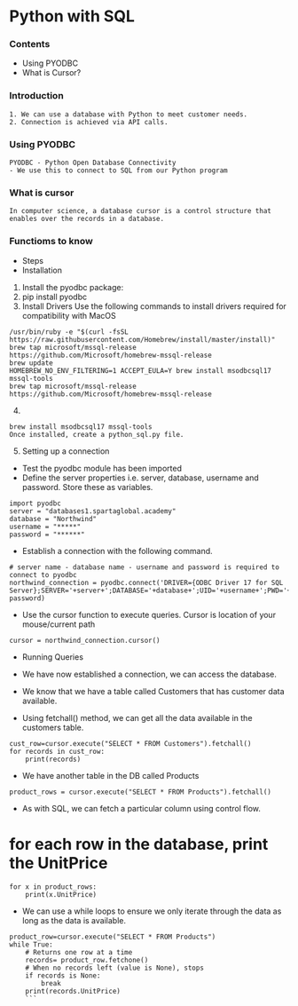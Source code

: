# Python with SQL

### Contents

- Using PYODBC
- What is Cursor?

### Introduction
```
1. We can use a database with Python to meet customer needs.
2. Connection is achieved via API calls.
```
### Using PYODBC
```
PYODBC - Python Open Database Connectivity
- We use this to connect to SQL from our Python program
```

### What is cursor
```
In computer science, a database cursor is a control structure that enables over the records in a database. 
```

### Functioms to know
- Steps
- Installation
1. Install the pyodbc package:
2. pip install pyodbc
3. Install Drivers Use the following commands to install drivers required for compatibility with MacOS
```
/usr/bin/ruby -e "$(curl -fsSL https://raw.githubusercontent.com/Homebrew/install/master/install)"
brew tap microsoft/mssql-release https://github.com/Microsoft/homebrew-mssql-release
brew update
HOMEBREW_NO_ENV_FILTERING=1 ACCEPT_EULA=Y brew install msodbcsql17 mssql-tools
brew tap microsoft/mssql-release https://github.com/Microsoft/homebrew-mssql-release
```
4. 
```
brew install msodbcsql17 mssql-tools
Once installed, create a python_sql.py file.
```
5. Setting up a connection
- Test the pyodbc module has been imported
- Define the server properties i.e. server, database, username and password. Store these as variables.
```
import pyodbc
server = "databases1.spartaglobal.academy"
database = "Northwind"
username = "*****"
password = "******"
```
- Establish a connection with the following command.
```
# server name - database name - username and password is required to connect to pyodbc
northwind_connection = pyodbc.connect('DRIVER={ODBC Driver 17 for SQL Server};SERVER='+server+';DATABASE='+database+';UID='+username+';PWD='+ password)
```
- Use the cursor function to execute queries. Cursor is location of your mouse/current path
```
cursor = northwind_connection.cursor()
```
- Running Queries

- We have now established a connection, we can access the database.
- We know that we have a table called Customers that has customer data available.
- Using fetchall() method, we can get all the data available in the customers table.
```
cust_row=cursor.execute("SELECT * FROM Customers").fetchall()
for records in cust_row:
    print(records)
```
- We have another table in the DB called Products
```
product_rows = cursor.execute("SELECT * FROM Products").fetchall()
```
- As with SQL, we can fetch a particular column using control flow.

# for each row in the database, print the UnitPrice
```
for x in product_rows:
    print(x.UnitPrice)
```

- We can use a while loops to ensure we only iterate through the data as long as the data is available.
```
product_row=cursor.execute("SELECT * FROM Products")
while True:
    # Returns one row at a time
    records= product_row.fetchone()
    # When no records left (value is None), stops
    if records is None:
        break
    print(records.UnitPrice)
    ```
